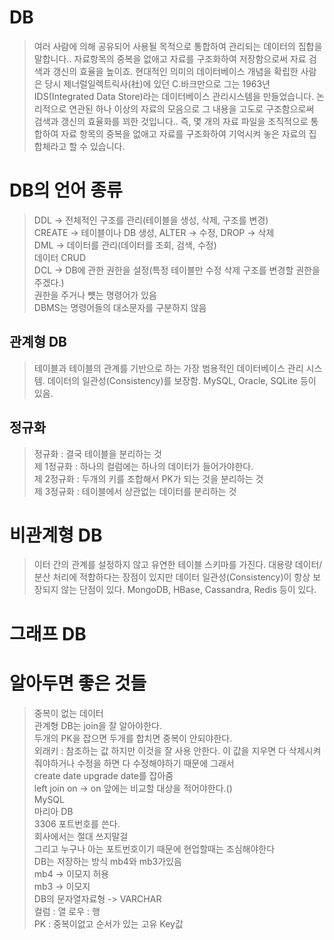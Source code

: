 # DB
>여러 사람에 의해 공유되어 사용될 목적으로 통합하여 관리되는 데이터의 집합을 말합니다.. 자료항목의 중복을 없애고 자료를 구조화하여 저장함으로써 자료 검색과 갱신의 효율을 높이죠. 현대적인 의미의 데이터베이스 개념을 확립한 사람은 당시 제너럴일렉트릭사(社)에 있던 C.바크만으로 그는 1963년 IDS(Integrated Data Store)라는 데이터베이스 관리시스템을 만들었습니다. 논리적으로 연관된 하나 이상의 자료의 모음으로 그 내용을 고도로 구조함으로써 검색과 갱신의 효율화를 꾀한 것입니다.. 즉, 몇 개의 자료 파일을 조직적으로 통합하여 자료 항목의 중복을 없애고 자료를 구조화하여 기억시켜 놓은 자료의 집합체라고 할 수 있습니다.

# DB의 언어 종류
>DDL -> 전체적인 구조를 관리(테이블을 생성, 삭제, 구조를 변경)  
CREATE -> 테이블이나 DB 생성, ALTER -> 수정, DROP -> 삭제  
DML -> 데이터를 관리(데이터를 조회, 검색, 수정)  
데이터 CRUD  
DCL -> DB에 관한 권한을 설정(특정 테이블만 수정 삭제 구조를 변경할 권한을 주겠다.)  
권한을 주거나 뻇는 명령어가 있음  
DBMS는 명령어들의 대소문자를 구분하지 않음  

## 관계형 DB 
> 테이블과 테이블의 관계를 기반으로 하는 가장 범용적인 데이터베이스 관리 시스템. 데이터의 일관성(Consistency)를 보장함. MySQL, Oracle, SQLite 등이 있음.

## 정규화
> 정규화 : 결국 테이블을 분리하는 것  
제 1정규화 : 하나의 컬럼에는 하나의 데이터가 들어가야한다.  
제 2정규화 : 두개의 키를 조합해서 PK가 되는 것을 분리하는 것   
제 3정규화 : 테이블에서 상관없는 데이터를 분리하는 것  
# 비관계형 DB
> 이터 간의 관계를 설정하지 않고 유연한 테이블 스키마를 가진다. 대용량 데이터/분산 처리에 적합하다는 장점이 있지만 데이터 일관성(Consistency)이 항상 보장되지 않는 단점이 있다. MongoDB, HBase, Cassandra, Redis 등이 있다.
# 그래프 DB




# 알아두면 좋은 것들
>중복이 없는 데이터  
관계형 DB는 join을 잘 알아야한다.  
두개의 PK을 잡으면 두개를 합치면 중복이 안되야한다.  
외래키 : 참조하는 값 하지만 이것을 잘 사용 안한다. 이 값을 지우면 다 삭제시켜줘야하거나 수정을 하면 다 수정해야하기 때문에 그래서  
create date upgrade date를 잡아줌  
left join on -> on 앞에는 비교할 대상을 적어야한다.()  
MySQL  
마리아 DB   
3306 포트번호를 쓴다.  
회사에서는 절대 쓰지말걸  
그리고 누구나 아는 포트번호이기 때문에 현업할때는 조심해야한다  
DB는 저장하는 방식 mb4와 mb3가있음  
mb4 -> 이모지 허용  
mb3 -> 이모지   
DB의 문자열자료형 -> VARCHAR  
컬럼 : 열 로우 : 행  
PK : 중복이없고 순서가 있는 고유 Key값  
 

